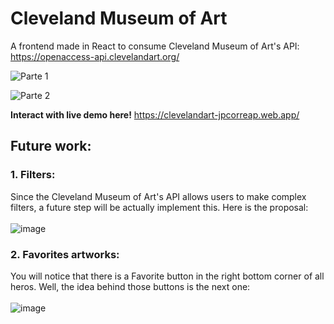 # Cleveland Museum of Art
A frontend made in React to consume Cleveland Museum of Art's API: https://openaccess-api.clevelandart.org/

![Parte 1](https://user-images.githubusercontent.com/47229643/169282496-e252e1ea-d3d6-4b80-addb-5f86a6a0f0da.gif)

![Parte 2](https://user-images.githubusercontent.com/47229643/169282519-9e02ebf2-a8d2-474f-ac5d-eadcf966e96c.gif)

**Interact with live demo here!**
https://clevelandart-jpcorreap.web.app/

## Future work:
### 1. Filters:
Since the Cleveland Museum of Art's API allows users to make complex filters, a future step will be actually implement this. Here is the proposal: </br ></br >
![image](https://user-images.githubusercontent.com/47229643/169281589-700cee8a-016b-4f28-8b00-ca71ace65a8a.png)

### 2. Favorites artworks:
You will notice that there is a Favorite button in the right bottom corner of all heros. Well, the idea behind those buttons is the next one: </br ></br >
![image](https://user-images.githubusercontent.com/47229643/169281683-c7868022-5096-4db9-b69e-afb95952c613.png)
